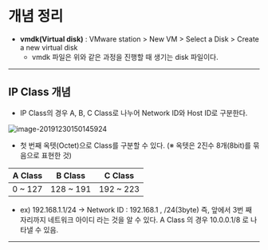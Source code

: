 # 개념 정리



- **vmdk(Virtual disk)** : VMware station > New VM > Select a Disk > Create a new virtual disk
  - vmdk 파일은 위와 같은 과정을 진행할 때 생기는 disk 파일이다.







---

## IP Class 개념

- IP Class의 경우 A, B, C Class로 나누어 Network ID와 Host ID로 구분한다.



![image-20191230150145924](https://user-images.githubusercontent.com/58682321/71606058-349afe00-2bb1-11ea-8437-5f2982a51888.png)



- 첫 번째 옥텟(Octet)으로 Class를 구분할 수 있다. (※ 옥텟은 2진수 8개(8bit)를 묶음으로 표현한 것)

| A Class |  B Class  |  C Class  |
| :-----: | :-------: | :-------: |
| 0 ~ 127 | 128 ~ 191 | 192 ~ 223 |



- ex) 192.168.1.1/24 ->  Network ID : 192.168.1 , /24(3byte) 즉, 앞에서 3번 째 자리까지 네트워크 아이디 라는 것을 알 수 있다. A Class 의 경우 10.0.0.1/8 로 나타낼 수 있음.



---

